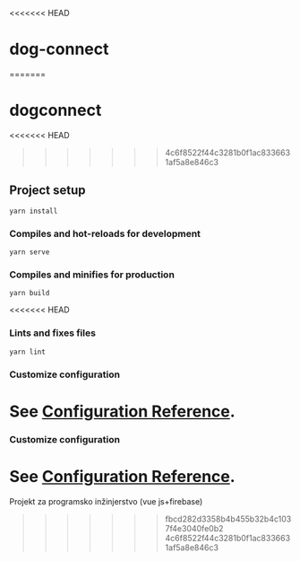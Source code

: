 <<<<<<< HEAD
# dog-connect
=======
# dogconnect
<<<<<<< HEAD
>>>>>>> 4c6f8522f44c3281b0f1ac8336631af5a8e846c3

## Project setup
```
yarn install
```

### Compiles and hot-reloads for development
```
yarn serve
```

### Compiles and minifies for production
```
yarn build
```

<<<<<<< HEAD
### Lints and fixes files
```
yarn lint
```

### Customize configuration
See [Configuration Reference](https://cli.vuejs.org/config/).
=======
### Customize configuration
See [Configuration Reference](https://cli.vuejs.org/config/).
=======
Projekt za programsko inžinjerstvo (vue js+firebase)
>>>>>>> fbcd282d3358b4b455b32b4c1037f4e3040fe0b2
>>>>>>> 4c6f8522f44c3281b0f1ac8336631af5a8e846c3

